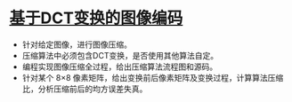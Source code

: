 # [基于DCT变换的图像编码](https://lexue.bit.edu.cn/course/view.php?id=12272)

- 针对给定图像，进行图像压缩。
- 压缩算法中必须包含DCT变换，是否使用其他算法自定。
- 编程实现图像压缩全过程，给出压缩算法流程图和源码。
- 针对某个 8×8 像素矩阵，给出变换前后像素矩阵及变换过程，计算算法压缩比，分析压缩前后的均方误差失真。
